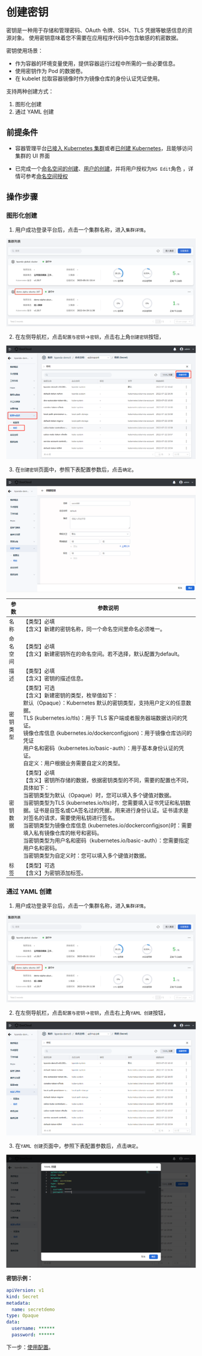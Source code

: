# 创建密钥

密钥是一种用于存储和管理密码、OAuth 令牌、SSH、TLS 凭据等敏感信息的资源对象。 使用密钥意味着您不需要在应用程序代码中包含敏感的机密数据。

密钥使用场景：

- 作为容器的环境变量使用，提供容器运行过程中所需的一些必要信息。
- 使用密钥作为 Pod 的数据卷。
- 在 kubelet  拉取容器镜像时作为镜像仓库的身份认证凭证使用。

支持两种创建方式：

1. 图形化创建
2. 通过 YAML 创建

## 前提条件

- 容器管理平台[已接入 Kubernetes 集群](../Clusters/JoinACluster.md)或者[已创建 Kubernetes]()，且能够访问集群的 UI 界面

- 已完成一个[命名空间的创建](../Namespaces/README.md)、[用户的创建]()，并将用户授权为`NS Edit`角色 ，详情可参考[命名空间授权]()

## 操作步骤

### 图形化创建

1. 用户成功登录平台后，点击一个集群名称，进入`集群详情`。

  ![集群详情](../../images/deploy01.png)

2. 在左侧导航栏，点击`配置与密钥`->`密钥`，点击右上角`创建密钥`按钮，

  ![创建密钥](../../images/secret01.png)

3. 在`创建密钥`页面中，参照下表配置参数后，点击`确定`。

  ![创建密钥](../../images/secret02.png)

| 参数     | 参数说明                                                     |
| -------- | ------------------------------------------------------------ |
| 名称     | 【类型】必填<br />【含义】新建的密钥名称，同一个命名空间里命名必须唯一。 |
| 命名空间 | 【类型】必填<br />【含义】新建密钥所在的命名空间。若不选择，默认配置为default。 |
| 描述     | 【类型】必填<br />【含义】密钥的描述信息。                   |
| 密钥类型 | 【类型】可选<br />【含义】新建密钥的类型，枚举值如下：<br>默认（Opaque）：Kubernetes 默认的密钥类型，支持用户定义的任意数据。<br/>TLS (kubernetes.io/tls)：用于 TLS 客户端或者服务器端数据访问的凭证。<br/>镜像仓库信息 (kubernetes.io/dockerconfigjson)：用于镜像仓库访问的凭证<br/>用户名和密码（kubernetes.io/basic-auth）：用于基本身份认证的凭证。<br/>自定义：用户根据业务需要自定义的类型。 |
| 密钥数据 | 【类型】必填<br />【含义】密钥所存储的数据，依据密钥类型的不同，需要的配置也不同，具体如下：<br>当密钥类型为默认（Opaque）时，您可以填入多个键值对数据。<br>当密钥类型为TLS (kubernetes.io/tls)时，您需要填入证书凭证和私钥数据。证书是自签名或CA签名过的凭据，用来进行身份认证。证书请求是对签名的请求，需要使用私钥进行签名。<br/>当密钥类型为镜像仓库信息 (kubernetes.io/dockerconfigjson)时：需要填入私有镜像仓库的帐号和密码。<br/>当密钥类型为用户名和密码（kubernetes.io/basic-auth）：您需要指定用户名和密码。<br/>当密钥类型为自定义时：您可以填入多个键值对数据。 |
| 标签     | 【类型】可选<br />【含义】为密钥添加标签。                   |

### 通过 YAML 创建

1. 用户成功登录平台后，点击一个集群名称，进入`集群详情`。

  ![集群详情](../../images/deploy01.png)

2. 在左侧导航栏，点击`配置与密钥`->`密钥`，点击右上角`YAML 创建`按钮，

  ![YAML 创建](../../images/secret03.png)

3. 在`YAML 创建`页面中，参照下表配置参数后，点击`确定`。

  ![YAML 创建](../../images/secret04.png)

**密钥示例：**

```yaml
apiVersion: v1
kind: Secret
metadata:
  name: secretdemo
type: Opaque
data:
  username: ******
  password: ******
```

下一步：[使用配置](use-secret.md)。
